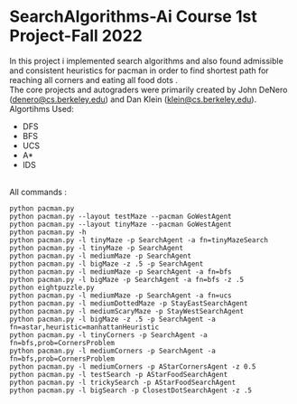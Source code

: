 # SearchAlgorithms-Ai Course 1st Project-Fall 2022
In this project i implemented search algorithms and also found admissible and consistent heuristics for pacman in order to find shortest path for reaching all corners and eating all food dots .
<br/>The core projects and autograders were primarily created by John DeNero
(denero@cs.berkeley.edu) and Dan Klein (klein@cs.berkeley.edu).
<br/> Algortihms Used:
* DFS
* BFS
* UCS
* A*
* IDS

<br/> All commands :
```
python pacman.py
python pacman.py --layout testMaze --pacman GoWestAgent
python pacman.py --layout tinyMaze --pacman GoWestAgent
python pacman.py -h
python pacman.py -l tinyMaze -p SearchAgent -a fn=tinyMazeSearch
python pacman.py -l tinyMaze -p SearchAgent
python pacman.py -l mediumMaze -p SearchAgent
python pacman.py -l bigMaze -z .5 -p SearchAgent
python pacman.py -l mediumMaze -p SearchAgent -a fn=bfs
python pacman.py -l bigMaze -p SearchAgent -a fn=bfs -z .5
python eightpuzzle.py
python pacman.py -l mediumMaze -p SearchAgent -a fn=ucs
python pacman.py -l mediumDottedMaze -p StayEastSearchAgent
python pacman.py -l mediumScaryMaze -p StayWestSearchAgent
python pacman.py -l bigMaze -z .5 -p SearchAgent -a fn=astar,heuristic=manhattanHeuristic 
python pacman.py -l tinyCorners -p SearchAgent -a fn=bfs,prob=CornersProblem
python pacman.py -l mediumCorners -p SearchAgent -a fn=bfs,prob=CornersProblem
python pacman.py -l mediumCorners -p AStarCornersAgent -z 0.5
python pacman.py -l testSearch -p AStarFoodSearchAgent
python pacman.py -l trickySearch -p AStarFoodSearchAgent
python pacman.py -l bigSearch -p ClosestDotSearchAgent -z .5 
```
